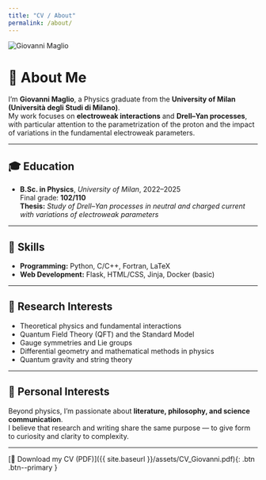 ```yaml
---
title: "CV / About"
permalink: /about/
---
```


<!-- Foto visibile SOLO su mobile, allineata a destra -->
<div class="mobile-portrait">
  <img src="{{ site.baseurl }}/assets/img/avatar.jpg" alt="Giovanni Maglio">
</div>

# 👋 About Me

I’m **Giovanni Maglio**, a Physics graduate from the **University of Milan (Università degli Studi di Milano)**.  
My work focuses on **electroweak interactions** and **Drell–Yan processes**, with particular attention to the parametrization of the proton and the impact of variations in the fundamental electroweak parameters.

---

## 🎓 Education
- **B.Sc. in Physics**, *University of Milan*, 2022–2025  
  Final grade: **102/110**  
  **Thesis:** *Study of Drell–Yan processes in neutral and charged current with variations of electroweak parameters*  

---

## 🧠 Skills
- **Programming:** Python, C/C++, Fortran, LaTeX   
- **Web Development:** Flask, HTML/CSS, Jinja, Docker (basic)

---

## 🔬 Research Interests
- Theoretical physics and fundamental interactions  
- Quantum Field Theory (QFT) and the Standard Model  
- Gauge symmetries and Lie groups  
- Differential geometry and mathematical methods in physics  
- Quantum gravity and string theory

---

## 🌱 Personal Interests
Beyond physics, I’m passionate about **literature, philosophy, and science communication**.  
I believe that research and writing share the same purpose — to give form to curiosity and clarity to complexity.

---

[📄 Download my CV (PDF)]({{ site.baseurl }}/assets/CV_Giovanni.pdf){: .btn .btn--primary }
